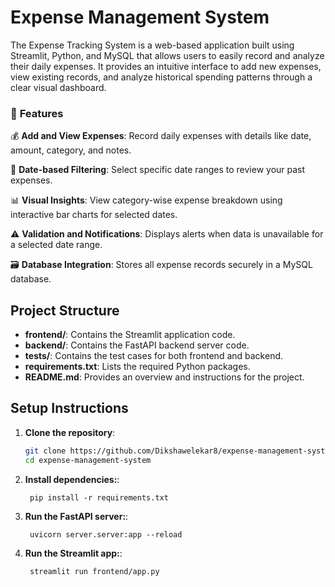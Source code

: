 # Expense Management System

The Expense Tracking System is a web-based application built using Streamlit, Python, and MySQL that allows users to easily record and analyze their daily expenses.
It provides an intuitive interface to add new expenses, view existing records, and analyze historical spending patterns through a clear visual dashboard.

### 🚀 **Features**

💰 **Add and View Expenses**:
Record daily expenses with details like date, amount, category, and notes.

📅 **Date-based Filtering**:
Select specific date ranges to review your past expenses.

📊 **Visual Insights**:
View category-wise expense breakdown using interactive bar charts for selected dates.

⚠️ **Validation and Notifications**:
Displays alerts when data is unavailable for a selected date range.

🗃️ **Database Integration**:
Stores all expense records securely in a MySQL database.
## Project Structure

- **frontend/**: Contains the Streamlit application code.
- **backend/**: Contains the FastAPI backend server code.
- **tests/**: Contains the test cases for both frontend and backend.
- **requirements.txt**: Lists the required Python packages.
- **README.md**: Provides an overview and instructions for the project.


## Setup Instructions

1. **Clone the repository**:
   ```bash
   git clone https://github.com/Dikshawelekar8/expense-management-system.git
   cd expense-management-system
   ```
1. **Install dependencies:**:   
   ```commandline
    pip install -r requirements.txt
   ```
1. **Run the FastAPI server:**:   
   ```commandline
    uvicorn server.server:app --reload
   ```
1. **Run the Streamlit app:**:   
   ```commandline
    streamlit run frontend/app.py